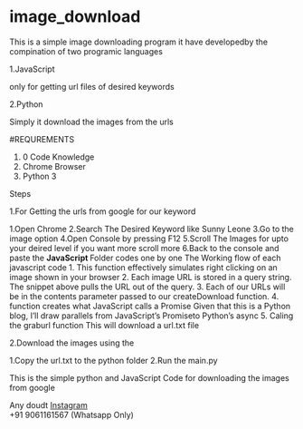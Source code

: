 # image_download

This is a simple image downloading program 
it have developedby the compination of two programic languages

1.JavaScript

  only for getting url files of desired keywords
  
2.Python

  Simply it download the images from the urls
  
  
 #REQUREMENTS
 1. 0 Code Knowledge
 2. Chrome Browser
 3. Python 3
 
 
 
Steps

1.For Getting the urls from google for our keyword

  1.Open Chrome
  2.Search The Desired Keyword
    like Sunny Leone
  3.Go to the image option
  4.Open Console
    by pressing F12
  5.Scroll The Images for upto your deired level
    if you want more scroll more
  6.Back to the console and paste the <b>JavaScript </b> Folder codes one by one
  The Working flow of each javascript code
    1. This function effectively simulates right clicking on an image shown in your browser
    2. Each image URL is stored in a query string. The snippet above pulls the URL out of the query.
    3. Each of our URLs will be in the contents parameter passed to our createDownload function. 
    4. function creates what JavaScript calls a Promise Given that this is a Python blog, I’ll draw parallels from JavaScript’s Promiseto Python’s async
    5. Caling the graburl function
        This will download a url.txt file

2.Download the images using the 
  
  1.Copy the url.txt to the python folder
  2.Run the main.py
      
     



This is the simple python and JavaScript Code for downloading the images from google




Any doudt 
<a href="instagram.com/al_ajas1">Instagram</a><br>
+91 9061161567 (Whatsapp Only)
  
